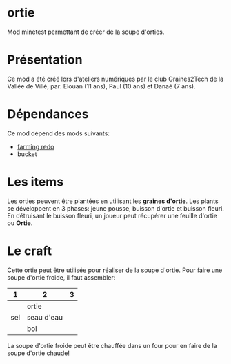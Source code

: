 # ortie
Mod minetest permettant de créer de la soupe d'orties.

# Présentation

Ce mod a été créé lors d'ateliers numériques par le club Graines2Tech de la Vallée de Villé, par: Elouan (11 ans), Paul (10 ans) et Danaé (7 ans).

# Dépendances

Ce mod dépend des mods suivants:
- [farming redo](https://github.com/tenplus1/farming)
- bucket

# Les items

Les orties peuvent être plantées en utilisant les **graines d'ortie**. Les plants se développent en 3 phases: jeune pousse, buisson d'ortie et buisson fleuri. En détruisant le buisson fleuri, un joueur peut récupérer une feuille d'ortie ou **Ortie**.

# Le craft

Cette ortie peut être utilisée pour réaliser de la soupe d'ortie.
Pour faire une soupe d'ortie froide, il faut assembler:

|  1  |     2      |  3  |
| --- | ---------- | --- |
|     | ortie      |     |
| sel | seau d'eau |     |
|     | bol        |     |

La soupe d'ortie froide peut être chauffée dans un four pour en faire de la soupe d'ortie chaude!